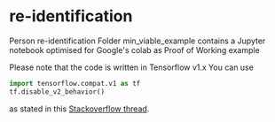 # re-identification
Person re-identification
Folder min_viable_example contains a Jupyter notebook optimised for Google's colab as Proof of Working example

Please note that the code is written in Tensorflow v1.x
You can use
```python
import tensorflow.compat.v1 as tf
tf.disable_v2_behavior()
```
as stated in this [Stackoverflow thread](https://stackoverflow.com/questions/57614436/od-graph-def-tf-graphdef-attributeerror-module-tensorflow-has-no-attribut).
